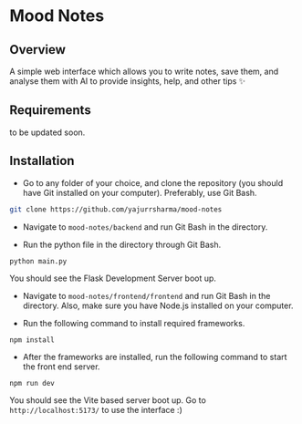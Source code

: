 # Mood Notes

## Overview

A simple web interface which allows you to write notes, save them, and analyse them with AI to provide insights, help, and other tips ✨

## Requirements

to be updated soon.

## Installation

- Go to any folder of your choice, and clone the repository (you should have Git installed on your computer). Preferably, use Git Bash.

```bash
git clone https://github.com/yajurrsharma/mood-notes
```

- Navigate to `mood-notes/backend` and run Git Bash in the directory.
  
- Run the python file in the directory through Git Bash.
```
python main.py
```
You should see the Flask Development Server boot up.

- Navigate to `mood-notes/frontend/frontend` and run Git Bash in the directory. Also, make sure you have Node.js installed on your computer.

- Run the following command to install required frameworks.
```
npm install
```
- After the frameworks are installed, run the following command to start the front end server.

```
npm run dev
```
You should see the Vite based server boot up. Go to `http://localhost:5173/` to use the interface :)

